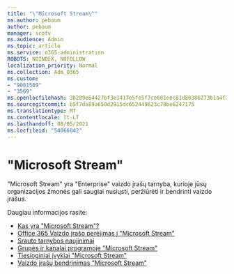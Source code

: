 ```yaml
---
title: "\"Microsoft Stream\""
ms.author: pebaum
author: pebaum
manager: scotv
ms.audience: Admin
ms.topic: article
ms.service: o365-administration
ROBOTS: NOINDEX, NOFOLLOW
localization_priority: Normal
ms.collection: Adm_O365
ms.custom:
- "9001509"
- "3569"
ms.openlocfilehash: 3b289e64427bf3e1417e5fe5f7ce601eec81d86386273b1a4f3d3c8723f5876f
ms.sourcegitcommit: b5f7da89a650d2915dc652449623c78be6247175
ms.translationtype: MT
ms.contentlocale: lt-LT
ms.lasthandoff: 08/05/2021
ms.locfileid: "54066042"
---
```

# <a name="microsoft-stream"></a>"Microsoft Stream"

"Microsoft Stream" yra "Enterprise" vaizdo įrašų tarnyba, kurioje jūsų organizacijos žmonės gali saugiai nusiųsti, peržiūrėti ir bendrinti vaizdo įrašus. 

Daugiau informacijos rasite:

- [Kas yra "Microsoft Stream"?](https://docs.microsoft.com/stream/overview)
- [Office 365 Vaizdo įrašo perėjimas į "Microsoft Stream"](https://docs.microsoft.com/stream/migrate-from-office-365)
- [Srauto tarnybos naujinimai](https://techcommunity.microsoft.com/t5/microsoft-stream-service-updates/bd-p/StreamAnnouncements)
- [Grupės ir kanalai programoje "Microsoft Stream"](https://docs.microsoft.com/stream/groups-channels-organization)
- [Tiesioginiai įvykiai "Microsoft Stream"](https://docs.microsoft.com/stream/live-event-overview)
- [Vaizdo įrašų bendrinimas "Microsoft Stream"](https://docs.microsoft.com/stream/portal-share-video)
